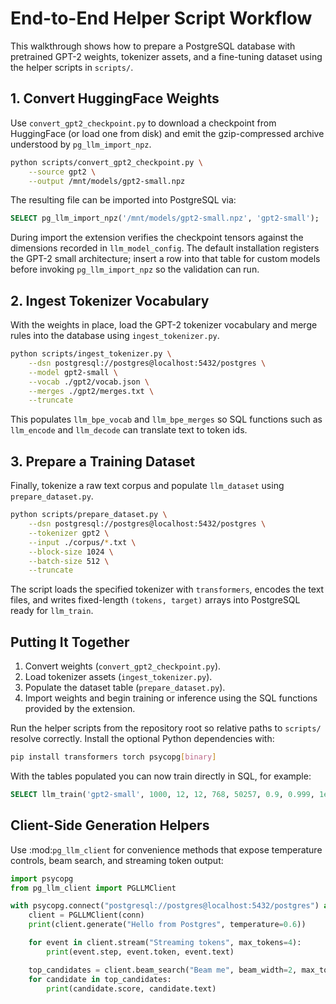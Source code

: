 # End-to-End Helper Script Workflow

This walkthrough shows how to prepare a PostgreSQL database with pretrained GPT-2
weights, tokenizer assets, and a fine-tuning dataset using the helper scripts in
`scripts/`.

## 1. Convert HuggingFace Weights

Use `convert_gpt2_checkpoint.py` to download a checkpoint from HuggingFace (or
load one from disk) and emit the gzip-compressed archive understood by
`pg_llm_import_npz`.

```bash
python scripts/convert_gpt2_checkpoint.py \
    --source gpt2 \
    --output /mnt/models/gpt2-small.npz
```

The resulting file can be imported into PostgreSQL via:

```sql
SELECT pg_llm_import_npz('/mnt/models/gpt2-small.npz', 'gpt2-small');
```

During import the extension verifies the checkpoint tensors against the
dimensions recorded in `llm_model_config`. The default installation registers
the GPT-2 small architecture; insert a row into that table for custom models
before invoking `pg_llm_import_npz` so the validation can run.

## 2. Ingest Tokenizer Vocabulary

With the weights in place, load the GPT-2 tokenizer vocabulary and merge rules
into the database using `ingest_tokenizer.py`.

```bash
python scripts/ingest_tokenizer.py \
    --dsn postgresql://postgres@localhost:5432/postgres \
    --model gpt2-small \
    --vocab ./gpt2/vocab.json \
    --merges ./gpt2/merges.txt \
    --truncate
```

This populates `llm_bpe_vocab` and `llm_bpe_merges` so SQL functions such as
`llm_encode` and `llm_decode` can translate text to token ids.

## 3. Prepare a Training Dataset

Finally, tokenize a raw text corpus and populate `llm_dataset` using
`prepare_dataset.py`.

```bash
python scripts/prepare_dataset.py \
    --dsn postgresql://postgres@localhost:5432/postgres \
    --tokenizer gpt2 \
    --input ./corpus/*.txt \
    --block-size 1024 \
    --batch-size 512 \
    --truncate
```

The script loads the specified tokenizer with `transformers`, encodes the text
files, and writes fixed-length `(tokens, target)` arrays into PostgreSQL ready
for `llm_train`.

## Putting It Together

1. Convert weights (`convert_gpt2_checkpoint.py`).
2. Load tokenizer assets (`ingest_tokenizer.py`).
3. Populate the dataset table (`prepare_dataset.py`).
4. Import weights and begin training or inference using the SQL functions
   provided by the extension.

Run the helper scripts from the repository root so relative paths to `scripts/`
resolve correctly. Install the optional Python dependencies with:

```bash
pip install transformers torch psycopg[binary]
```

With the tables populated you can now train directly in SQL, for example:

```sql
SELECT llm_train('gpt2-small', 1000, 12, 12, 768, 50257, 0.9, 0.999, 1e-8, 0.01, 2.5e-4, 2000);
```

## Client-Side Generation Helpers

Use :mod:`pg_llm_client` for convenience methods that expose temperature
controls, beam search, and streaming token output:

```python
import psycopg
from pg_llm_client import PGLLMClient

with psycopg.connect("postgresql://postgres@localhost:5432/postgres") as conn:
    client = PGLLMClient(conn)
    print(client.generate("Hello from Postgres", temperature=0.6))

    for event in client.stream("Streaming tokens", max_tokens=4):
        print(event.step, event.token, event.text)

    top_candidates = client.beam_search("Beam me", beam_width=2, max_tokens=6)
    for candidate in top_candidates:
        print(candidate.score, candidate.text)
```
